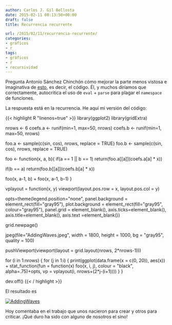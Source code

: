 ```yaml
---
author: Carlos J. Gil Bellosta
date: 2015-02-11 08:13:50+00:00
draft: false
title: Recurrencia recurrente

url: /2015/02/11/recurrencia-recurrente/
categories:
- gráficos
- r
tags:
- gráficos
- r
- recursividad
---
```


Pregunta Antonio Sánchez Chinchón cómo mejorar la parte menos vistosa e imaginativa de [esto](https://aschinchon.wordpress.com/2015/02/10/mixing-waves/), es decir, el código. Él, y muchos diríamos que correctamente, autocritica el uso de `eval` + `parse` para plagar el `namespace` de funciones.

La respuesta está en la recurrencia. He aquí mi versión del código:

{{< highlight R "linenos=true" >}}
library(ggplot2)
library(gridExtra)

nrows <- 6
coefs.a <- runif(min=1, max=50, nrows)
coefs.b <- runif(min=1, max=50, nrows)

foo.a <- sample(c(sin, cos), nrows, replace = TRUE)
foo.b <- sample(c(sin, cos), nrows, replace = TRUE)

foo <- function(x, a, b){
  if(a == 1 || b == 1)
    return(foo.a[[a]](coefs.a[a] * x))

  if(b == a)
    return(foo.b[[a]](coefs.b[a] * x))

  foo(x, a-1, b) + foo(x, a-1, b-1)
}

vplayout = function(x, y) viewport(layout.pos.row = x, layout.pos.col = y)

opts=theme(legend.position="none",
      panel.background = element_rect(fill="gray95"),
      plot.background = element_rect(fill="gray95", colour="gray95"),
      panel.grid = element_blank(),
      axis.ticks=element_blank(),
      axis.title=element_blank(),
      axis.text =element_blank())

grid.newpage()

jpeg(file="AddingWaves.jpeg", width = 1800, height = 1000,
      bg = "gray95", quality = 100)

pushViewport(viewport(layout = grid.layout(nrows, 2*nrows-1)))

for (i in 1:nrows) {
  for (j in 1:i) {
    print(ggplot(data.frame(x = c(0, 20)), aes(x)) +
            stat_function(fun = function(x) foo(x, i, j),
                  colour = "black", alpha=.75)+opts,
          vp = vplayout(i, nrows+(2*j-(i+1))))
  }
}

dev.off()
{{< / highlight >}}

El resultado es

[![AddingWaves](/wp-uploads/2015/02/AddingWaves.jpeg)
](/wp-uploads/2015/02/AddingWaves.jpeg)

Hoy comentaba en el trabajo que unos nacieron para crear y otros para criticar. ¡Qué duro ha sido con alguno de nosotros el sino!
